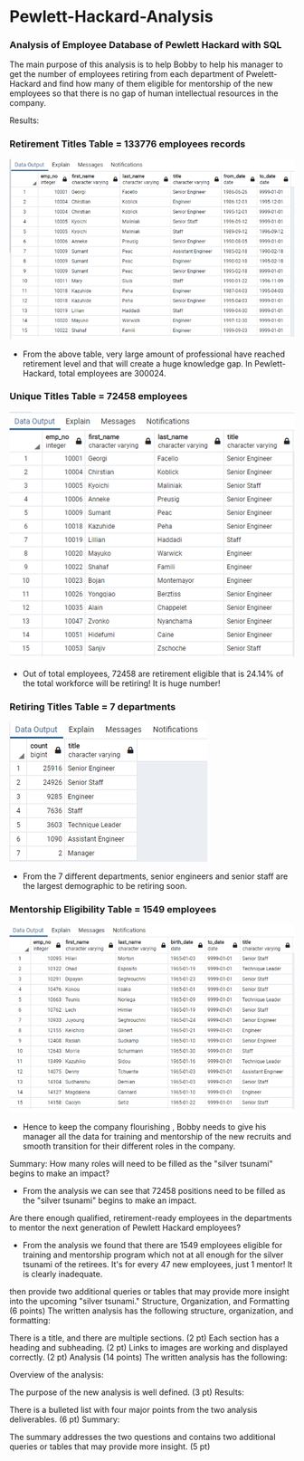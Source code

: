 # Pewlett-Hackard-Analysis
### Analysis of Employee Database of Pewlett Hackard with SQL

The main purpose of this analysis is to help Bobby to help his manager to get the number of employees retiring from each department of Pwelett-Hackard and find how many of them eligible for mentorship of the new employees so that there is no gap of human intellectual resources in the company.

Results: 

### Retirement Titles Table = 133776 employees records
![alt_text](https://github.com/RGK73/Pewlett-Hackard-Analysis/blob/main/Images/retirement_titles.png)

- From the above table, very large amount of professional have reached retirement level and that will create a huge knowledge gap. In Pewlett-Hackard, total employees are 300024. 

### Unique Titles Table = 72458 employees
![alt_text](https://github.com/RGK73/Pewlett-Hackard-Analysis/blob/main/Images/unique_titles.png)
- Out of total employees, 72458 are retirement eligible that is 24.14% of the total workforce will be retiring! It is huge number!

### Retiring Titles Table = 7 departments
![alt_text](https://github.com/RGK73/Pewlett-Hackard-Analysis/blob/main/Images/retiring_titles.png)
- From the 7 different departments, senior engineers and senior staff are the largest demographic to be retiring soon.

### Mentorship Eligibility Table = 1549 employees
![alt_text](https://github.com/RGK73/Pewlett-Hackard-Analysis/blob/main/Images/mentorship_eligibilty.png)
- Hence to keep the company flourishing , Bobby needs to give his manager all the data for training and mentorship of the new recruits and smooth transition for their different roles in the company.

Summary: 
How many roles will need to be filled as the "silver tsunami" begins to make an impact?

- From the analysis we can see that 72458 positions need to be filled as  the "silver tsunami" begins to make an impact.

Are there enough qualified, retirement-ready employees in the departments to mentor the next generation of Pewlett Hackard employees?

- From the analysis we found that there are 1549 employees eligible for training and mentorship program which not at all enough for the silver tsunami of the retirees. It's for every 47 new employees, just 1 mentor! It is clearly inadequate.

 then provide two additional queries or tables that may provide more insight into the upcoming "silver tsunami."
Structure, Organization, and Formatting (6 points)
The written analysis has the following structure, organization, and formatting:

There is a title, and there are multiple sections. (2 pt)
Each section has a heading and subheading. (2 pt)
Links to images are working and displayed correctly. (2 pt)
Analysis (14 points)
The written analysis has the following:

Overview of the analysis:

The purpose of the new analysis is well defined. (3 pt)
Results:

There is a bulleted list with four major points from the two analysis deliverables. (6 pt)
Summary:

The summary addresses the two questions and contains two additional queries or tables that may provide more insight. (5 pt)

